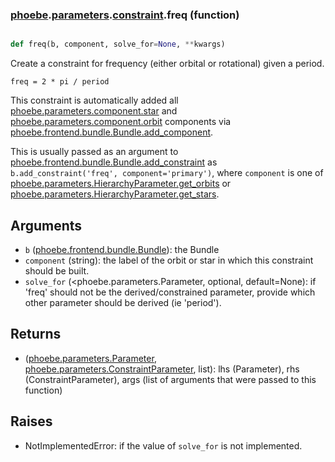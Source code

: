 ### [phoebe](phoebe.md).[parameters](phoebe.parameters.md).[constraint](phoebe.parameters.constraint.md).freq (function)


```py

def freq(b, component, solve_for=None, **kwargs)

```



Create a constraint for frequency (either orbital or rotational) given a period.

```
freq = 2 * pi / period
```

This constraint is automatically added all [phoebe.parameters.component.star](phoebe.parameters.component.star.md)
and [phoebe.parameters.component.orbit](phoebe.parameters.component.orbit.md) components via
[phoebe.frontend.bundle.Bundle.add_component](phoebe.frontend.bundle.Bundle.add_component.md).

This is usually passed as an argument to
 [phoebe.frontend.bundle.Bundle.add_constraint](phoebe.frontend.bundle.Bundle.add_constraint.md) as
 `b.add_constraint('freq', component='primary')`, where `component` is
 one of [phoebe.parameters.HierarchyParameter.get_orbits](phoebe.parameters.HierarchyParameter.get_orbits.md) or
 [phoebe.parameters.HierarchyParameter.get_stars](phoebe.parameters.HierarchyParameter.get_stars.md).

Arguments
-----------
* `b` ([phoebe.frontend.bundle.Bundle](phoebe.frontend.bundle.Bundle.md)): the Bundle
* `component` (string): the label of the orbit or star in which this
    constraint should be built.
* `solve_for` (&lt;phoebe.parameters.Parameter, optional, default=None): if
    'freq' should not be the derived/constrained parameter, provide which
    other parameter should be derived (ie 'period').

Returns
----------
* ([phoebe.parameters.Parameter](phoebe.parameters.Parameter.md), [phoebe.parameters.ConstraintParameter](phoebe.parameters.ConstraintParameter.md), list):
    lhs (Parameter), rhs (ConstraintParameter), args (list of arguments
    that were passed to this function)

Raises
--------
* NotImplementedError: if the value of `solve_for` is not implemented.

